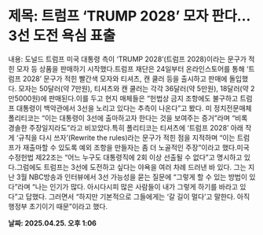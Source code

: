 # **제목: 트럼프 ‘TRUMP 2028’ 모자 판다…3선 도전 욕심 표출**

  내용: 도널드 트럼프 미국 대통령 측이 ‘TRUMP 2028’(트럼프 2028)이라는 문구가 적힌 모자 등 상품을 판매하기 시작했다.트럼프 재단은 24일부터 온라인스토어를 통해 ‘트럼프 2028’ 문구가 적힌 빨간색 모자와 티셔츠, 캔 쿨러 등을 출시하고 판매에 돌입했다. 모자는 50달러(약 7만원), 티셔츠와 캔 쿨러는 각각 36달러(약 5만원), 18달러(약 2만5000원)에 판매된다.이를 두고 현지 매체들은 “헌법상 금지 조항에도 불구하고 트럼프 대통령이 백악관에서 3선을 노리고 있다는 추측이 나온다”고 봤다. 미 정치전문매체 폴리티코는 “이는 대통령이 3선에 출마하고자 한다는 것을 보여주는 증거”라며 “비록 경솔한 주장일지라도”라고 비꼬았다.특히 폴리티코는 티셔츠에 ‘트럼프 2028’ 아래 작게 ‘규칙을 다시 쓰자’(Rewrite the rules)라는 문구가 적힌 점을 지적하며 “이는 트럼프가 재출마할 수 있도록 예외 조항을 만들자는 좀 더 노골적인 주장”이라고 했다.미국 수정헌법 제22조는 “어느 누구도 대통령직에 2회 이상 선출될 수 없다”고 명시하고 있다.그럼에도 트럼프는 3선에 도전하고 싶다는 야욕을 여러 차례 드러낸 바 있다. 그는 지난 3월 NBC방송과 인터뷰에서 3선 가능성을 묻는 질문에 “그렇게 할 수 있는 방법이 있다”라며 “나는 인기가 많다. 아시다시피 많은 사람들이 내가 그렇게 하기를 바라고 있다”고 답했다. 그러면서 “하지만 기본적으로 그들에게는 ‘갈 길이 멀다’고 말한다. 아직 행정부 초기이기 때문”이라고 했다.

  **날짜: 2025.04.25. 오후 1:06**
